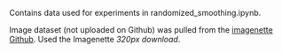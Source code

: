 Contains data used for experiments in randomized_smoothing.ipynb.

Image dataset (not uploaded on Github) was pulled from the [imagenette Github](https://github.com/fastai/imagenette?tab=readme-ov-file). Used the Imagenette _320px download_. 

